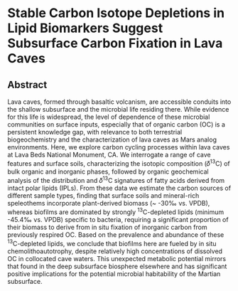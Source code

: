 # Stable Carbon Isotope Depletions in Lipid Biomarkers Suggest Subsurface Carbon Fixation in Lava Caves

## Abstract 
Lava caves, formed through basaltic volcanism, are accessible conduits into the shallow subsurface and the microbial life residing there. While evidence for this life is widespread, the level of dependence of these microbial communities on surface inputs, especially that of organic carbon (OC) is a persistent knowledge gap, with relevance to both terrestrial biogeochemistry and the characterization of lava caves as Mars analog environments. Here, we explore carbon cycling processes within lava caves at Lava Beds National Monument, CA. We interrogate a range of cave features and surface soils, characterizing the isotopic composition (𝛿<sup>13</sup>C) of bulk organic and inorganic phases, followed by organic geochemical analysis of the distribution and 𝛿<sup>13</sup>C signatures of fatty acids derived from intact polar lipids (IPLs). From these data we estimate the carbon sources of different sample types, finding that surface soils and mineral-rich speleothems incorporate plant-derived biomass (~ -30‰ vs. VPDB), whereas biofilms are dominated by strongly <sup>13</sup>C-depleted lipids (minimum -45.4‰ vs. VPDB) specific to bacteria, requiring a significant proportion of their biomass to derive from in situ fixation of inorganic carbon from previously respired OC. Based on the prevalence and abundance of these <sup>13</sup>C-depleted lipids, we conclude that biofilms here are fueled by in situ chemolithoautotrophy, despite relatively high concentrations of dissolved OC in collocated cave waters. This unexpected metabolic potential mirrors that found in the deep subsurface biosphere elsewhere and has significant positive implications for the potential microbial habitability of the Martian subsurface.